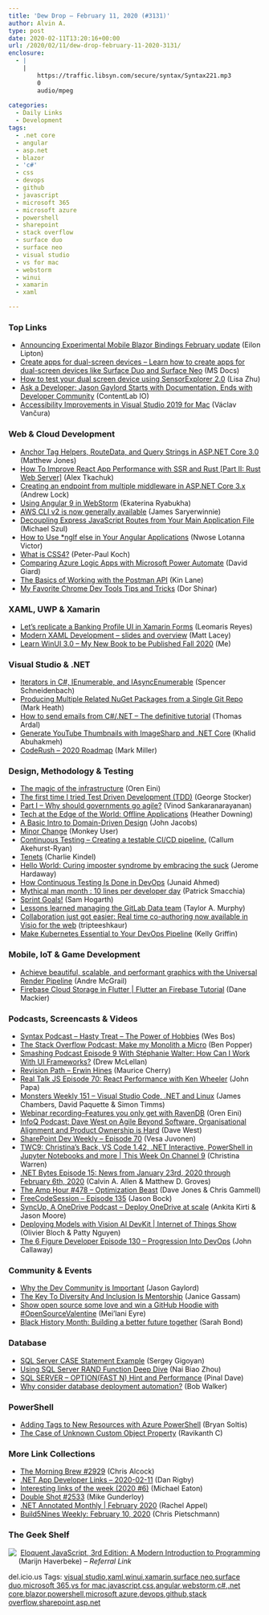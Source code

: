 ```yaml
---
title: 'Dew Drop – February 11, 2020 (#3131)'
author: Alvin A.
type: post
date: 2020-02-11T13:20:16+00:00
url: /2020/02/11/dew-drop-february-11-2020-3131/
enclosure:
  - |
    |
        https://traffic.libsyn.com/secure/syntax/Syntax221.mp3
        0
        audio/mpeg
        
categories:
  - Daily Links
  - Development
tags:
  - .net core
  - angular
  - asp.net
  - blazor
  - 'c#'
  - css
  - devops
  - github
  - javascript
  - microsoft 365
  - microsoft azure
  - powershell
  - sharepoint
  - stack overflow
  - surface duo
  - surface neo
  - visual studio
  - vs for mac
  - webstorm
  - winui
  - xamarin
  - xaml

---
```

### <a name="top"></a>Top Links

  * <a href="https://devblogs.microsoft.com/aspnet/mobile-blazor-bindings-feb-2020-update/" target="_blank" rel="noopener noreferrer">Announcing Experimental Mobile Blazor Bindings February update</a> (Eilon Lipton)
  * <a href="https://docs.microsoft.com/en-us/dual-screen/" target="_blank" rel="noopener noreferrer">Create apps for dual-screen devices &#8211; Learn how to create apps for dual-screen devices like Surface Duo and Surface Neo</a> (MS Docs)
  * <a href="https://techcommunity.microsoft.com/t5/microsoft-sensors-blog/how-to-test-your-dual-screen-device-using-sensorexplorer-2-0/ba-p/1153881" target="_blank" rel="noopener noreferrer">How to test your dual screen device using SensorExplorer 2.0</a> (Lisa Zhu)
  * <a href="https://developermedia.com/developer-community/" target="_blank" rel="noopener noreferrer">Ask a Developer: Jason Gaylord Starts with Documentation, Ends with Developer Community</a> (ContentLab IO)
  * <a href="https://devblogs.microsoft.com/visualstudio/accessibility-improvements-in-visual-studio-2019-for-mac/" target="_blank" rel="noopener noreferrer">Accessibility Improvements in Visual Studio 2019 for Mac</a> (Václav Vančura)



### <a name="web"></a>Web & Cloud Development

  * <a href="http://feedproxy.google.com/~r/ExceptionNotFound/~3/ycGEfoB7YRw/" target="_blank" rel="noopener noreferrer">Anchor Tag Helpers, RouteData, and Query Strings in ASP.NET Core 3.0</a> (Matthew Jones)
  * <a href="https://hackernoon.com/how-to-improve-react-app-performance-with-ssr-and-rust-part-ii-rust-web-server-vb1a373h?source=rss" target="_blank" rel="noopener noreferrer">How To Improve React App Performance with SSR and Rust [Part II: Rust Web Server]</a> (Alex Tkachuk)
  * <a href="https://andrewlock.net/creating-an-endpoint-from-multiple-middleware-in-aspnetcore-3/" target="_blank" rel="noopener noreferrer">Creating an endpoint from multiple middleware in ASP.NET Core 3.x</a> (Andrew Lock)
  * <a href="https://blog.jetbrains.com/webstorm/2020/02/using-angular-9-in-webstorm/" target="_blank" rel="noopener noreferrer">Using Angular 9 in WebStorm</a> (Ekaterina Ryabukha)
  * <a href="http://feedproxy.google.com/~r/AwsDeveloperBlog/~3/u6G_LjaukC8/" target="_blank" rel="noopener noreferrer">AWS CLI v2 is now generally available</a> (James Saryerwinnie)
  * <a href="https://codepunk.io/decoupling-express-javascript-routes-from-your-main-application-file/" target="_blank" rel="noopener noreferrer">Decoupling Express JavaScript Routes from Your Main Application File</a> (Michael Szul)
  * <a href="https://www.telerik.com/blogs/how-to-use-ngif-else-angular-applications" target="_blank" rel="noopener noreferrer">How to Use *ngIf else in Your Angular Applications</a> (Nwose Lotanna Victor)
  * <a href="http://www.quirksmode.org/blog/archives/2020/02/what_is_css4.html" target="_blank" rel="noopener noreferrer">What is CSS4?</a> (Peter-Paul Koch)
  * <a href="http://davidgiard.com/2020/02/11/ComparingAzureLogicAppsWithMicrosoftPowerAutomate.aspx" target="_blank" rel="noopener noreferrer">Comparing Azure Logic Apps with Microsoft Power Automate</a> (David Giard)
  * <a href="http://apievangelist.com/2020/02/10/the-basics-of-working-with-the-postman-api/" target="_blank" rel="noopener noreferrer">The Basics of Working with the Postman API</a> (Kin Lane)
  * <a href="https://www.freecodecamp.org/news/awesome-chrome-dev-tools-tips-and-tricks/" target="_blank" rel="noopener noreferrer">My Favorite Chrome Dev Tools Tips and Tricks</a> (Dor Shinar)



### <a name="silverlight"></a>XAML, UWP & Xamarin

  * <a href="https://askxammy.com/lets-replicate-a-banking-profile-ui-in-xamarin-forms/" target="_blank" rel="noopener noreferrer">Let’s replicate a Banking Profile UI in Xamarin Forms</a> (Leomaris Reyes)
  * <a href="http://feedproxy.google.com/~r/MattLacey/~3/CKpWWIX03EM/modern-xaml-development-slides-and.html" target="_blank" rel="noopener noreferrer">Modern XAML Development &#8211; slides and overview</a> (Matt Lacey)
  * <a href="https://www.winui.tips/2020/02/learn-winui-30-my-new-book-to-be.html" target="_blank" rel="noopener noreferrer">Learn WinUI 3.0 &#8211; My New Book to be Published Fall 2020</a> (Me)



### <a name="dotnet"></a>Visual Studio & .NET

  * <a href="https://schneids.net/iterators-in-c-sharp-ienumerable-and-iasyncenumerable" target="_blank" rel="noopener noreferrer">Iterators in C#, IEnumerable, and IAsyncEnumerable</a> (Spencer Schneidenbach)
  * <a href="https://markheath.net/post/multiple-nuget-single-repo" target="_blank" rel="noopener noreferrer">Producing Multiple Related NuGet Packages from a Single Git Repo</a> (Mark Heath)
  * <a href="https://blog.elmah.io/how-to-send-emails-from-csharp-net-the-definitive-tutorial/" target="_blank" rel="noopener noreferrer">How to send emails from C#/.NET &#8211; The definitive tutorial</a> (Thomas Ardal)
  * <a href="https://khalidabuhakmeh.com/youtube-thumbnails-imagesharp-dotnet-core" target="_blank" rel="noopener noreferrer">Generate YouTube Thumbnails with ImageSharp and .NET Core</a> (Khalid Abuhakmeh)
  * <a href="https://community.devexpress.com/blogs/markmiller/archive/2020/02/10/dev-tools-2020-roadmap.aspx" target="_blank" rel="noopener noreferrer">CodeRush &#8211; 2020 Roadmap</a> (Mark Miller)



### <a name="design"></a>Design, Methodology & Testing

  * <a href="http://feedproxy.google.com/~r/AyendeRahien/~3/jX4FYUGbOo8/the-magic-of-the-infrastructure" target="_blank" rel="noopener noreferrer">The magic of the infrastructure</a> (Oren Eini)
  * <a href="https://georgestocker.com/2020/02/10/the-first-time-i-tried-test-driven-development-tdd/?utm_source=rss&utm_medium=rss&utm_campaign=the-first-time-i-tried-test-driven-development-tdd" target="_blank" rel="noopener noreferrer">The first time I tried Test Driven Development (TDD)</a> (George Stocker)
  * <a href="https://www.thoughtworks.com/insights/blog/part-i-why-should-governments-go-agile" target="_blank" rel="noopener noreferrer">Part I &#8211; Why should governments go agile?</a> (Vinod Sankaranarayanan)
  * <a href="https://developer.okta.com/blog/2020/02/10/tech-at-the-edge-of-the-world-antarctica-offline-apps" target="_blank" rel="noopener noreferrer">Tech at the Edge of the World: Offline Applications</a> (Heather Downing)
  * <a href="https://blog.jacobsdata.com/2020/02/10/a-basic-intro-to-domain-driven-design" target="_blank" rel="noopener noreferrer">A Basic Intro to Domain-Driven Design</a> (John Jacobs)
  * <a href="https://www.monkeyuser.com/2020/minor-change/" target="_blank" rel="noopener noreferrer">Minor Change</a> (Monkey User)
  * <a href="https://blog.scottlogic.com/2020/02/10/continuous-testing.html" target="_blank" rel="noopener noreferrer">Continuous Testing – Creating a testable CI/CD pipeline.</a> (Callum Akehurst-Ryan)
  * <a href="http://feedproxy.google.com/~r/cek/~3/h-UKN2terZo/" target="_blank" rel="noopener noreferrer">Tenets</a> (Charlie Kindel)
  * <a href="https://stackoverflow.blog/2020/02/10/hello-world-curing-imposter-syndrome-by-embracing-the-suck/" target="_blank" rel="noopener noreferrer">Hello World: Curing imposter syndrome by embracing the suck</a> (Jerome Hardaway)
  * <a href="https://www.stickyminds.com/article/how-continuous-testing-done-devops" target="_blank" rel="noopener noreferrer">How Continuous Testing Is Done in DevOps</a> (Junaid Ahmed)
  * <a href="https://blog.ndepend.com/mythical-man-month-10-lines-per-developer-day/" target="_blank" rel="noopener noreferrer">Mythical man month : 10 lines per developer day</a> (Patrick Smacchia)
  * <a href="https://blog.scottlogic.com/2020/02/10/sprint-goals.html" target="_blank" rel="noopener noreferrer">Sprint Goals!</a> (Sam Hogarth)
  * <a href="https://about.gitlab.com/blog/2020/02/10/lessons-learned-as-data-team-manager/" target="_blank" rel="noopener noreferrer">Lessons learned managing the GitLab Data team</a> (Taylor A. Murphy)
  * <a href="https://techcommunity.microsoft.com/t5/visio-blog/collaboration-just-got-easier-real-time-co-authoring-now/ba-p/1163632" target="_blank" rel="noopener noreferrer">Collaboration just got easier: Real time co-authoring now available in Visio for the web</a> (tripteeshkaur)
  * <a href="https://rancher.com/blog/2020/create-kubernetes-devops-pipeline/" target="_blank" rel="noopener noreferrer">Make Kubernetes Essential to Your DevOps Pipeline</a> (Kelly Griffin)



### <a name="mobile"></a>Mobile, IoT & Game Development

  * <a href="https://blogs.unity3d.com/2020/02/10/achieve-beautiful-scalable-and-performant-graphics-with-the-universal-render-pipeline/" target="_blank" rel="noopener noreferrer">Achieve beautiful, scalable, and performant graphics with the Universal Render Pipeline</a> (Andre McGrail)
  * <a href="https://medium.com/flutter-community/firebase-cloud-storage-in-flutter-flutter-an-firebase-tutorial-c5de7835c6cd?source=rss----86fb29d7cc6a---4" target="_blank" rel="noopener noreferrer">Firebase Cloud Storage in Flutter | Flutter an Firebase Tutorial</a> (Dane Mackier)



### <a name="podcasts"></a>Podcasts, Screencasts & Videos

  * <a href="https://traffic.libsyn.com/secure/syntax/Syntax221.mp3" target="_blank" rel="noopener noreferrer">Syntax Podcast &#8211; Hasty Treat &#8211; The Power of Hobbies</a> (Wes Bos)
  * <a href="https://stackoverflow.blog/2020/02/11/podcast-make-my-monolith-a-micro/" target="_blank" rel="noopener noreferrer">The Stack Overflow Podcast: Make my Monolith a Micro</a> (Ben Popper)
  * <a href="https://www.smashingmagazine.com/2020/02/smashing-podcast-episode-9/" target="_blank" rel="noopener noreferrer">Smashing Podcast Episode 9 With Stéphanie Walter: How Can I Work With UI Frameworks?</a> (Drew McLellan)
  * <a href="https://revisionpath.com/erwin-hines" target="_blank" rel="noopener noreferrer">Revision Path &#8211; Erwin Hines</a> (Maurice Cherry)
  * <a href="https://realtalkjavascript.simplecast.com/episodes/episode-70-react-performance-with-ken-wheeler-8xHN3U9V" target="_blank" rel="noopener noreferrer">Real Talk JS Episode 70: React Performance with Ken Wheeler</a> (John Papa)
  * <a href="http://aspnetmonsters.com/2020/02/monsters-weekly%5Cep151/" target="_blank" rel="noopener noreferrer">Monsters Weekly 151 &#8211; Visual Studio Code, .NET and Linux</a> (James Chambers, David Paquette & Simon Timms)
  * <a href="http://feedproxy.google.com/~r/AyendeRahien/~3/Gtq2x5j0CNk/webinar-recording-features-you-only-get-with-ravendb" target="_blank" rel="noopener noreferrer">Webinar recording–Features you only get with RavenDB</a> (Oren Eini)
  * <a href="https://www.infoq.com/podcasts/agile-beyond-software/?utm_campaign=infoq_content&utm_source=infoq&utm_medium=feed&utm_term=global" target="_blank" rel="noopener noreferrer">InfoQ Podcast: Dave West on Agile Beyond Software, Organisational Alignment and Product Ownership is Hard</a> (Dave West)
  * <a href="https://techcommunity.microsoft.com/t5/microsoft-sharepoint-blog/sharepoint-dev-weekly-episode-70/ba-p/1166389" target="_blank" rel="noopener noreferrer">SharePoint Dev Weekly &#8211; Episode 70</a> (Vesa Juvonen)
  * <a href="https://channel9.msdn.com/Shows/This+Week+On+Channel+9/TWC9-Christinas-Back-VS-Code-142-NET-Interactive-PowerShell-in-Jupyter-Notebooks-and-more?WT.mc_id=DX_MVP4025064" target="_blank" rel="noopener noreferrer">TWC9: Christina&#8217;s Back, VS Code 1.42, .NET Interactive, PowerShell in Jupyter Notebooks and more | This Week On Channel 9</a> (Christina Warren)
  * <a href="https://www.dotnetbytes.fm/15" target="_blank" rel="noopener noreferrer">.NET Bytes Episode 15: News from January 23rd, 2020 through February 6th, 2020</a> (Calvin A. Allen & Matthew D. Groves)
  * <a href="http://feedproxy.google.com/~r/TheAmpHour/~3/pGBIVloWeyI/" target="_blank" rel="noopener noreferrer">The Amp Hour #478 – Optimization Beast</a> (Dave Jones & Chris Gammell)
  * <a href="http://www.youtube.com/watch?v=v89A8ko4mR4" target="_blank" rel="noopener noreferrer">FreeCodeSession &#8211; Episode 135</a> (Jason Bock)
  * <a href="http://syncup.mpsn.libsynpro.com/deploy-onedrive-at-scale" target="_blank" rel="noopener noreferrer">SyncUp, A OneDrive Podcast &#8211; Deploy OneDrive at scale</a> (Ankita Kirti & Jason Moore)
  * <a href="https://channel9.msdn.com/Shows/Internet-of-Things-Show/Deploying-Models-with-Vision-AI-DevKit?WT.mc_id=DX_MVP4025064" target="_blank" rel="noopener noreferrer">Deploying Models with Vision AI DevKit | Internet of Things Show</a> (Olivier Bloch & Patty Nguyen)
  * <a href="https://6figuredev.com/podcast/episode-130-progression-into-devops/" target="_blank" rel="noopener noreferrer">The 6 Figure Developer Episode 130 – Progression Into DevOps</a> (John Callaway)



### <a name="events"></a>Community & Events

  * <a href="https://www.jasongaylord.com/blog/why-the-dev-community-is-important" target="_blank" rel="noopener noreferrer">Why the Dev Community is Important</a> (Jason Gaylord)
  * <a href="https://www.forbes.com/sites/janicegassam/2019/09/26/the-key-to-diversity-and-inclusion-is-mentorship/#26fb51cc7fbd" target="_blank" rel="noopener noreferrer">The Key To Diversity And Inclusion Is Mentorship</a> (Janice Gassam)
  * <a href="https://github.blog/2020-02-10-show-open-source-some-love-and-win-a-github-hoodie-with-opensourcevalentine/" target="_blank" rel="noopener noreferrer">Show open source some love and win a GitHub Hoodie with #OpenSourceValentine</a> (Mei&#8217;lani Eyre)
  * <a href="https://blogs.microsoft.com/blog/2020/02/10/black-history-month-building-a-better-future-together/" target="_blank" rel="noopener noreferrer">Black History Month: Building a better future together</a> (Sarah Bond)



### <a name="sql"></a>Database

  * <a href="http://feedproxy.google.com/~r/MSSQLTips-LatestSqlServerTips/~3/tqWFg54XtGw/" target="_blank" rel="noopener noreferrer">SQL Server CASE Statement Example</a> (Sergey Gigoyan)
  * <a href="http://feedproxy.google.com/~r/MSSQLTips-LatestSqlServerTips/~3/YMlmg1eoov0/" target="_blank" rel="noopener noreferrer">Using SQL Server RAND Function Deep Dive</a> (Nai Biao Zhou)
  * <a href="https://blog.sqlauthority.com/2020/02/11/sql-server-optionfast-n-hint-and-performance/" target="_blank" rel="noopener noreferrer">SQL SERVER – OPTION(FAST N) Hint and Performance</a> (Pinal Dave)
  * <a href="http://feedproxy.google.com/~r/OctopusDeploy/~3/36TNmFxNPkM/why-consider-database-deployment-automation" target="_blank" rel="noopener noreferrer">Why consider database deployment automation?</a> (Bob Walker)



### <a name="ps"></a>PowerShell

  * <a href="https://devblogs.microsoft.com/premier-developer/adding-tags-to-new-resources-with-azure-powershell/" target="_blank" rel="noopener noreferrer">Adding Tags to New Resources with Azure PowerShell</a> (Bryan Soltis)
  * <a href="https://www.powershellmagazine.com/2020/02/10/the-case-of-unknown-custom-object-property/" target="_blank" rel="noopener noreferrer">The Case of Unknown Custom Object Property</a> (Ravikanth C)



### <a name="links"></a>More Link Collections

  * <a href="http://feedproxy.google.com/~r/ReflectivePerspective/~3/NNkBHdDL0T4/" target="_blank" rel="noopener noreferrer">The Morning Brew #2929</a> (Chris Alcock)
  * <a href="https://links.danrigby.com/2020/02/app-developer-links-2020-02-11/" target="_blank" rel="noopener noreferrer">.NET App Developer Links &#8211; 2020-02-11</a> (Dan Rigby)
  * <a href="https://samestuffdifferentday.com/2020/02/10/interesting-links-of-the-week-2020-6/" target="_blank" rel="noopener noreferrer">Interesting links of the week (2020 #6)</a> (Michael Eaton)
  * <a href="https://afreshcup.com/home/2020/02/11/double-shot-2533.html" target="_blank" rel="noopener noreferrer">Double Shot #2533</a> (Mike Gunderloy)
  * <a href="https://blog.jetbrains.com/dotnet/2020/02/11/net-annotated-monthly-february-2020/" target="_blank" rel="noopener noreferrer">.NET Annotated Monthly | February 2020</a> (Rachel Appel)
  * <a href="https://build5nines.com/build5nines-weekly-february-10-2020/" target="_blank" rel="noopener noreferrer">Build5Nines Weekly: February 10, 2020</a> (Chris Pietschmann)



### <a name="shelf"></a>The Geek Shelf

<a href="https://www.amazon.com/Eloquent-JavaScript-3rd-Introduction-Programming/dp/1593279507/?tag=amavin-20" target="_blank" rel="noopener noreferrer"><img decoding="async" align="left" style="margin: 0px 4px 10px 0px; border: 0px currentcolor; border-image: none; float: left; display: inline; background-image: none;" src="https://m.media-amazon.com/images/I/91ahAhFS-LL._AC_UY218_ML3_.jpg" border="0" /></a>&nbsp;<a href="https://www.amazon.com/Eloquent-JavaScript-3rd-Introduction-Programming/dp/1593279507/?tag=amavin-20" target="_blank" rel="noopener noreferrer">Eloquent JavaScript, 3rd Edition: A Modern Introduction to Programming</a> (Marijn Haverbeke) _&#8211; Referral Link_









<div class="wlWriterEditableSmartContent" id="scid:77ECF5F8-D252-44F5-B4EB-D463C5396A79:c96528b8-323e-44ea-98ca-475cd387afcd" style="margin: 0px; padding: 0px; float: none; display: inline;">
  del.icio.us Tags: <a href="http://del.icio.us/popular/visual+studio" rel="tag">visual studio</a>,<a href="http://del.icio.us/popular/xaml" rel="tag">xaml</a>,<a href="http://del.icio.us/popular/winui" rel="tag">winui</a>,<a href="http://del.icio.us/popular/xamarin" rel="tag">xamarin</a>,<a href="http://del.icio.us/popular/surface+neo" rel="tag">surface neo</a>,<a href="http://del.icio.us/popular/surface+duo" rel="tag">surface duo</a>,<a href="http://del.icio.us/popular/microsoft+365" rel="tag">microsoft 365</a>,<a href="http://del.icio.us/popular/vs+for+mac" rel="tag">vs for mac</a>,<a href="http://del.icio.us/popular/javascript" rel="tag">javascript</a>,<a href="http://del.icio.us/popular/css" rel="tag">css</a>,<a href="http://del.icio.us/popular/angular" rel="tag">angular</a>,<a href="http://del.icio.us/popular/webstorm" rel="tag">webstorm</a>,<a href="http://del.icio.us/popular/c%23" rel="tag">c#</a>,<a href="http://del.icio.us/popular/.net+core" rel="tag">.net core</a>,<a href="http://del.icio.us/popular/blazor" rel="tag">blazor</a>,<a href="http://del.icio.us/popular/powershell" rel="tag">powershell</a>,<a href="http://del.icio.us/popular/microsoft+azure" rel="tag">microsoft azure</a>,<a href="http://del.icio.us/popular/devops" rel="tag">devops</a>,<a href="http://del.icio.us/popular/github" rel="tag">github</a>,<a href="http://del.icio.us/popular/stack+overflow" rel="tag">stack overflow</a>,<a href="http://del.icio.us/popular/sharepoint" rel="tag">sharepoint</a>,<a href="http://del.icio.us/popular/asp.net" rel="tag">asp.net</a>
</div>